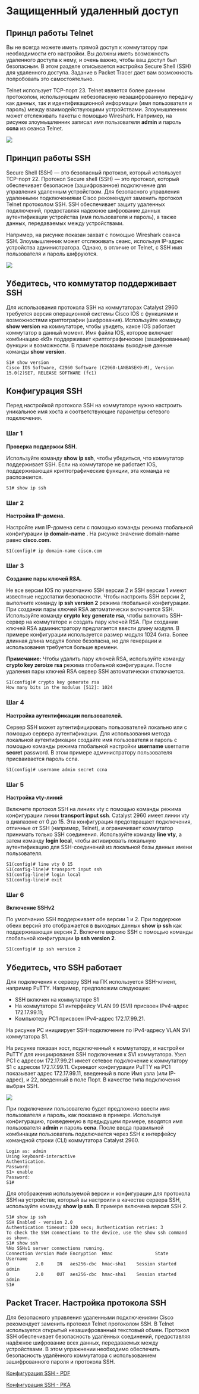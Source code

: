 # Защищенный удаленный доступ

<!-- 1.3.1 -->
## Принцп работы Telnet

Вы не всегда можете иметь прямой доступ к коммутатору при необходимости его настройки. Вы должны иметь возможность удаленного доступа к нему, и очень важно, чтобы ваш доступ был безопасным. В этом разделе описывается настройка Secure Shell (SSH) для удаленного доступа. Задание в Packet Tracer дает вам возможность попробовать это самостоятельно.

Telnet использует TCP-порт 23. Telnet является более ранним протоколом, использующим небезопасную незашифрованную передачу как данных, так и идентификационной информации (имя пользователя и пароль) между взаимодействующими устройствами. Злоумышленник может отслеживать пакеты с помощью Wireshark. Например, на рисунке злоумышленник записал имя пользователя **admin** и пароль **ccna** из сеанса Telnet.

![](./assets/1.3.1.png)

<!-- 1.3.2 -->
## Принцип работы SSH

Secure Shell (SSH) — это безопасный протокол, который использует TCP-порт 22. Протокол Secure shell (SSH) — это протокол, который обеспечивает безопасное (зашифрованное) подключение для управления удаленным устройством. Для безопасного управления удаленными подключениями Cisco рекомендует заменить протокол Telnet протоколом SSH. SSH обеспечивает защиту удаленных подключений, предоставляя надежное шифрование данных аутентификации устройства (имя пользователя и пароль), а также данных, передаваемых между устройствами.

Например, на рисунке показан захват с помощью Wireshark сеанса SSH. Злоумышленник может отслеживать сеанс, используя IP-адрес устройства администратора. Однако, в отличие от Telnet, с SSH имя пользователя и пароль шифруются.

![](./assets/1.3.2.png)

<!-- 1.3.3 -->
## Убедитесь, что коммутатор поддерживает SSH

Для использования протокола SSH на коммутаторах Catalyst 2960 требуется версия операционной системы Cisco IOS с функциями и возможностями криптографии (шифрования). Используйте команду **show version** на коммутаторе, чтобы увидеть, какое IOS работает коммутатор в данный момент. Имя файла IOS, которое включает комбинацию «k9» поддерживает криптографические (зашифрованные) функции и возможности. В примере показаны выходные данные команды **show version**.

```
S1# show version
Cisco IOS Software, C2960 Software (C2960-LANBASEK9-M), Version 15.0(2)SE7, RELEASE SOFTWARE (fc1)
```

<!-- 1.3.4 -->
## Конфигурация SSH

Перед настройкой протокола SSH на коммутаторе нужно настроить уникальное имя хоста и соответствующие параметры сетевого подключения.

### Шаг 1

**Проверка поддержки SSH.**

Используйте команду **show ip ssh**, чтобы убедиться, что коммутатор поддерживает SSH. Если на коммутаторе не работает IOS, поддерживающая криптографические функции, эта команда не распознается.

```S1# show ip ssh ```

### Шаг 2

**Настройка IP-домена.**

Настройте имя IP-домена сети с помощью команды режима глобальной конфигурации **ip domain-name** . На рисунке значение domain-name равно **cisco.com.**

```S1(config)# ip domain-name cisco.com```

### Шаг 3

**Создание пары ключей RSA.**

Не все версии IOS по умолчанию SSH версии 2 и SSH версии 1 имеют известные недостатки безопасности. Чтобы настроить SSH версии 2, выполните команду **ip ssh version 2** режима глобальной конфигурации. При создании пары ключей RSA автоматически включается SSH. Используйте команду **crypto key generate rsa**, чтобы включить SSH-сервер на коммутаторе и создать пару ключей RSA. При создании ключей RSA администратору предлагается ввести длину модуля. В примере конфигурации используется размер модуля 1024 бита. Более длинная длина модуля более безопасна, но для генерации и использования требуется больше времени.

**Примечание:** Чтобы удалить пару ключей RSA, используйте команду **crypto key zeroize rsa** режима глобальной конфигурации. После удаления пары ключей RSA сервер SSH автоматически отключается.

```
S1(config)# crypto key generate rsa
How many bits in the modulus [512]: 1024
```

### Шаг 4

**Настройка аутентификации пользователей.**

Сервер SSH может аутентифицировать пользователей локально или с помощью сервера аутентификации. Для использования метода локальной аутентификации создайте имя пользователя и пароль с помощью команды режима глобальной настройки **username** username **secret** password. В этом примере администратору пользователя присваивается пароль ccna.

```S1(config)# username admin secret ccna```

### Шаг 5

**Настройка vty-линий**

Включите протокол SSH на линиях vty с помощью команды режима конфигурации линии **transport input ssh**. Catalyst 2960 имеет линии vty в диапазоне от 0 до 15. Эта конфигурация предотвращает подключения, отличные от SSH (например, Telnet), и ограничивает коммутатор принимать только SSH соединения. Используйте команду **line vty**, а затем команду **login local**, чтобы активировать локальную аутентификацию для SSH-соединений из локальной базы данных имени пользователя.

```
S1(config)# line vty 0 15
S1(config-line)# transport input ssh
S1(config-line)# login local
S1(config-line)# exit
```

### Шаг 6

**Включение SSHv2**

По умолчанию SSH поддерживает обе версии 1 и 2. При поддержке обеих версий это отображается в выходных данных **show ip ssh** как поддерживающая версия 2. Включите версию SSH с помощью команды глобальной конфигурации **ip ssh version 2**.

```S1(config)# ip ssh version 2```

<!-- 1.3.5 -->
## Убедитесь, что SSH работает

Для подключения к серверу SSH на ПК используется SSH-клиент, например PuTTY. Например, предположим следующее:

- SSH включен на коммутаторе S1
- На коммутаторе S1 интерфейсу VLAN 99 (SVI) присвоен IPv4-адрес 172.17.99.11;
- Компьютеру PC1 присвоен IPv4-адрес 172.17.99.21.

На рисунке PC инициирует SSH-подключение по IPv4-адресу VLAN SVI коммутатора S1.

На рисунке показан хост, подключенный к коммутатору, и настройки PuTTY для инициирования SSH подключения к SVI коммутатора. Узел PC1 с адресом 172.17.99.21 имеет сетевое подключение к коммутатору S1 с адресом 172.17.99.11. Скриншот конфигурации PuTTY на PC1 показывает адрес 172.17.99.11, введенный в поле Имя узла (или IP-адрес), и 22, введенный в поле Порт. В качестве типа подключения выбран SSH.

![](./assets/1.3.5.png)

При подключении пользователю будет предложено ввести имя пользователя и пароль, как показано в примере. Используя конфигурацию, приведенную в предыдущем примере, вводятся имя пользователя **admin** и пароль **ccna**. После ввода правильной комбинации пользователь подключается через SSH к интерфейсу командной строки (CLI) коммутатора Catalyst 2960.

```
Login as: admin
Using keyboard-interactive
Authentication.
Password:
S1> enable
Password: 
S1#
```

Для отображения используемой версии и конфигурации для протокола SSH на устройстве, который вы настроили в качестве сервера SSH, используйте команду **show ip ssh**. В примере включена версия SSH 2.

```
S1# show ip ssh
SSH Enabled - version 2.0
Authentication timeout: 120 secs; Authentication retries: 3
To check the SSH connections to the device, use the show ssh command as shown.
S1# show ssh
%No SSHv1 server connections running.
Connection Version Mode Encryption  Hmac                State          Username
0          2.0     IN   aes256-cbc  hmac-sha1    Session started       admin
0          2.0     OUT  aes256-cbc  hmac-sha1    Session started       admin
S1#
```

<!-- 1.3.6 -->
## Packet Tracer. Настройка протокола SSH

Для безопасного управления удаленными подключениями Cisco рекомендует заменить протокол Telnet протоколом SSH. В Telnet используется открытый незашифрованный текстовый обмен. Протокол SSH обеспечивает безопасность удалённых соединений, предоставляя надёжное шифрование всех данных, передаваемых между устройствами. В этом упражнении необходимо обеспечить безопасность удалённого коммутатора с использованием зашифрованного пароля и протокола SSH.

[Конфигурация SSH - PDF](./assets/1.3.6-packet-tracer---configure-ssh_ru-RU.pdf)

[Конфигурация SSH - PKA](./assets/1.3.6-packet-tracer---configure-ssh_ru-RU.pka)